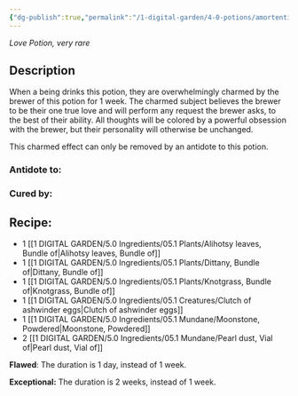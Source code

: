 ```yaml
---
{"dg-publish":true,"permalink":"/1-digital-garden/4-0-potions/amortentia-love/","tags":["#potion","love","very-rare"]}
---
```


*Love Potion, very rare* 

## Description

When a being drinks this potion, they are overwhelmingly charmed by the brewer of this potion for 1 week. The charmed subject believes the brewer to be their one true love and will perform any request the brewer asks, to the best of their ability. All thoughts will be colored by a powerful obsession with the brewer, but their personality will otherwise be unchanged. 

This charmed effect can only be removed by an antidote to this potion.

### Antidote to: 


### Cured by:


## Recipe:

- 1 [[1 DIGITAL GARDEN/5.0 Ingredients/05.1 Plants/Alihotsy leaves, Bundle of\|Alihotsy leaves, Bundle of]]
- 1 [[1 DIGITAL GARDEN/5.0 Ingredients/05.1 Plants/Dittany, Bundle of\|Dittany, Bundle of]]
- 1 [[1 DIGITAL GARDEN/5.0 Ingredients/05.1 Plants/Knotgrass, Bundle of\|Knotgrass, Bundle of]]
- 1 [[1 DIGITAL GARDEN/5.0 Ingredients/05.1 Creatures/Clutch of ashwinder eggs\|Clutch of ashwinder eggs]]
- 1 [[1 DIGITAL GARDEN/5.0 Ingredients/05.1 Mundane/Moonstone, Powdered\|Moonstone, Powdered]]
- 2 [[1 DIGITAL GARDEN/5.0 Ingredients/05.1 Mundane/Pearl dust, Vial of\|Pearl dust, Vial of]]

**Flawed**:
The duration is 1 day, instead of 1 week.

**Exceptional:** 
The duration is 2 weeks, instead of 1 week.